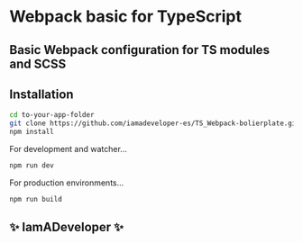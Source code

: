 # Webpack basic for TypeScript
## Basic Webpack configuration for TS modules and SCSS

## Installation

```sh
cd to-your-app-folder
git clone https://github.com/iamadeveloper-es/TS_Webpack-bolierplate.git
npm install
```

For development and watcher...

```sh
npm run dev
```

For production environments...
```sh
npm run build
```

## ✨ IamADeveloper ✨     